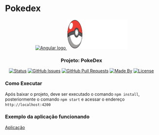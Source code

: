 # Pokedex
<p align="center">
  <a href="" rel="noopener">
  <img width=200px src="https://www.vectorlogo.zone/logos/angular/angular-ar21.svg" alt="Angular logo">
  <img width=200px height=100px src="https://raw.githubusercontent.com/jessesampaio/Angular-PokeDex/main/src/assets/logo.svg" alt="Pokedex logo"></a>
</p>

<h3 align="center">Projeto: PokeDex</h3>

<div align="center">

[![Status](https://img.shields.io/badge/status-active-success.svg)]()
[![GitHub Issues](https://img.shields.io/github/languages/count/jessesampaio/algamoney-api)]()
[![GitHub Pull Requests](https://img.shields.io/github/last-commit/jessesampaio/algamoney-api)]()
[![Made By](https://img.shields.io/badge/Made%20By-Jessé%20Sampaio-brightgreen)]()
[![License](https://img.shields.io/badge/license-MIT-blue.svg)](/LICENSE)

</div>


### Como Executar

Após baixar o projeto, deve ser executado o comando `npm install`, posteriormente o comando `npm start` e acessar o endereço `http://localhost:4200`

### Exemplo da aplicação funcionando

[Aplicação](https://troquatte.github.io/curso-angular-pokedex/)
